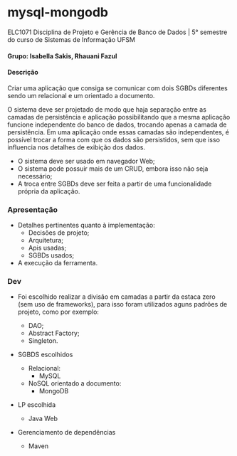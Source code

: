 # mysql-mongodb
ELC1071 Disciplina de Projeto e Gerência de Banco de Dados | 5° semestre do curso de Sistemas de Informação UFSM
#### Grupo: Isabella Sakis, Rhauani Fazul
	
#### Descrição

Criar uma aplicação que consiga se comunicar com dois SGBDs diferentes sendo um relacional e um orientado a documento.

O sistema deve ser projetado de modo que haja separação entre as camadas de persistência e aplicação possibilitando que a mesma aplicação funcione independente do banco de dados, trocando apenas a camada de persistência. Em uma aplicação onde essas camadas são independentes, é possível trocar a forma com que os dados são persistidos, sem que isso influencia nos detalhes de exibição dos dados.

- O sistema deve ser usado em navegador Web;
- O sistema pode possuir mais de um CRUD, embora isso não seja necessário;
- A troca entre SGBDs deve ser feita a partir de uma funcionalidade própria da aplicação.

### Apresentação

- Detalhes pertinentes quanto à implementação:
	+ Decisões de projeto;
	+ Arquitetura;
	+ Apis usadas;
	+ SGBDs usados;
- A execução da ferramenta.

### Dev

- Foi escolhido realizar a divisão em camadas a partir da estaca zero (sem uso de frameworks), para isso foram utilizados aguns padrões de projeto, como por exemplo:
	+ DAO;
	+ Abstract Factory;
	+ Singleton.

- SGBDS escolhidos 
	+ Relacional:
		- MySQL
	+ NoSQL orientado a documento:
		- MongoDB

- LP escolhida 
	+ Java Web 

- Gerenciamento de dependências
	+ Maven
 
